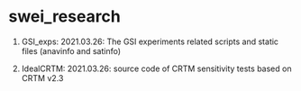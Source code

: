 # swei_research

1. GSI_exps:
   2021.03.26: The GSI experiments related scripts and static files (anavinfo and satinfo)

2. IdealCRTM:
   2021.03.26: source code of CRTM sensitivity tests based on CRTM v2.3
